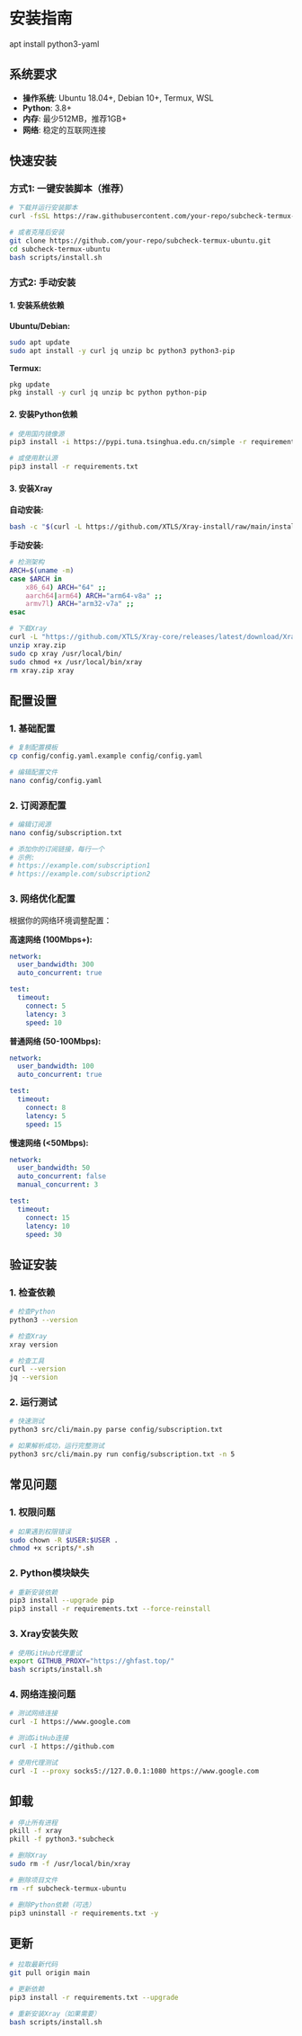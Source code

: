 # 安装指南
apt install python3-yaml
## 系统要求

- **操作系统**: Ubuntu 18.04+, Debian 10+, Termux, WSL
- **Python**: 3.8+
- **内存**: 最少512MB，推荐1GB+
- **网络**: 稳定的互联网连接

## 快速安装

### 方式1: 一键安装脚本（推荐）

```bash
# 下载并运行安装脚本
curl -fsSL https://raw.githubusercontent.com/your-repo/subcheck-termux-ubuntu/main/scripts/install.sh | bash

# 或者克隆后安装
git clone https://github.com/your-repo/subcheck-termux-ubuntu.git
cd subcheck-termux-ubuntu
bash scripts/install.sh
```

### 方式2: 手动安装

#### 1. 安装系统依赖

**Ubuntu/Debian:**
```bash
sudo apt update
sudo apt install -y curl jq unzip bc python3 python3-pip
```

**Termux:**
```bash
pkg update
pkg install -y curl jq unzip bc python python-pip
```

#### 2. 安装Python依赖

```bash
# 使用国内镜像源
pip3 install -i https://pypi.tuna.tsinghua.edu.cn/simple -r requirements.txt

# 或使用默认源
pip3 install -r requirements.txt
```

#### 3. 安装Xray

**自动安装:**
```bash
bash -c "$(curl -L https://github.com/XTLS/Xray-install/raw/main/install-release.sh)" @ install
```

**手动安装:**
```bash
# 检测架构
ARCH=$(uname -m)
case $ARCH in
    x86_64) ARCH="64" ;;
    aarch64|arm64) ARCH="arm64-v8a" ;;
    armv7l) ARCH="arm32-v7a" ;;
esac

# 下载Xray
curl -L "https://github.com/XTLS/Xray-core/releases/latest/download/Xray-linux-${ARCH}.zip" -o xray.zip
unzip xray.zip
sudo cp xray /usr/local/bin/
sudo chmod +x /usr/local/bin/xray
rm xray.zip xray
```

## 配置设置

### 1. 基础配置

```bash
# 复制配置模板
cp config/config.yaml.example config/config.yaml

# 编辑配置文件
nano config/config.yaml
```

### 2. 订阅源配置

```bash
# 编辑订阅源
nano config/subscription.txt

# 添加你的订阅链接，每行一个
# 示例:
# https://example.com/subscription1
# https://example.com/subscription2
```

### 3. 网络优化配置

根据你的网络环境调整配置：

**高速网络 (100Mbps+):**
```yaml
network:
  user_bandwidth: 300
  auto_concurrent: true

test:
  timeout:
    connect: 5
    latency: 3
    speed: 10
```

**普通网络 (50-100Mbps):**
```yaml
network:
  user_bandwidth: 100
  auto_concurrent: true

test:
  timeout:
    connect: 8
    latency: 5
    speed: 15
```

**慢速网络 (<50Mbps):**
```yaml
network:
  user_bandwidth: 50
  auto_concurrent: false
  manual_concurrent: 3

test:
  timeout:
    connect: 15
    latency: 10
    speed: 30
```

## 验证安装

### 1. 检查依赖

```bash
# 检查Python
python3 --version

# 检查Xray
xray version

# 检查工具
curl --version
jq --version
```

### 2. 运行测试

```bash
# 快速测试
python3 src/cli/main.py parse config/subscription.txt

# 如果解析成功，运行完整测试
python3 src/cli/main.py run config/subscription.txt -n 5
```

## 常见问题

### 1. 权限问题

```bash
# 如果遇到权限错误
sudo chown -R $USER:$USER .
chmod +x scripts/*.sh
```

### 2. Python模块缺失

```bash
# 重新安装依赖
pip3 install --upgrade pip
pip3 install -r requirements.txt --force-reinstall
```

### 3. Xray安装失败

```bash
# 使用GitHub代理重试
export GITHUB_PROXY="https://ghfast.top/"
bash scripts/install.sh
```

### 4. 网络连接问题

```bash
# 测试网络连接
curl -I https://www.google.com

# 测试GitHub连接
curl -I https://github.com

# 使用代理测试
curl -I --proxy socks5://127.0.0.1:1080 https://www.google.com
```

## 卸载

```bash
# 停止所有进程
pkill -f xray
pkill -f python3.*subcheck

# 删除Xray
sudo rm -f /usr/local/bin/xray

# 删除项目文件
rm -rf subcheck-termux-ubuntu

# 删除Python依赖（可选）
pip3 uninstall -r requirements.txt -y
```

## 更新

```bash
# 拉取最新代码
git pull origin main

# 更新依赖
pip3 install -r requirements.txt --upgrade

# 重新安装Xray（如果需要）
bash scripts/install.sh
```

